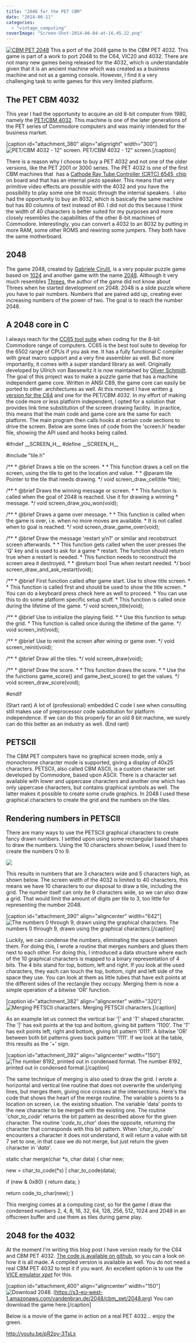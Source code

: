 ```yaml
---
title: "2048 for the PET CBM"
date: "2014-06-11"
categories: 
  - "vintage_computing"
coverImage: "Screen-Shot-2014-06-04-at-16.45.22.png"
---
```


[![CBM PET 2048](images/Screen-Shot-2014-06-04-at-16.45.22-150x150.png)](https://vandenbran.de/wp-content/uploads/2014/06/Screen-Shot-2014-06-04-at-16.45.22.png) This a port of the 2048 game to the CBM PET 4032. This game is part of a work to port 2048 to the C64, VIC20 and 4032. There are not many new games being released for the 4032, which is understandable given that it is an ancient machine which was created as a business machine and not as a gaming console. However, I find it a very challenging task to write games for this very limited platform. 

## The PET CBM 4032

This year I had the opportunity to acquire an old 8-bit computer from 1980, namely the [PET/CBM 4032](http://oldcomputers.net/pet4032.html). This machine is one of the later generations of the PET series of Commodore computers and was mainly intended for the business market.

\[caption id="attachment\_380" align="alignright" width="300"\]![PET/CBM 4032 - 12" screen.](images/pet4032-12-300x245.jpg) PET/CBM 4032 - 12" screen.\[/caption\]

There is a reason why I choose to buy a PET 4032 and not one of the older versions, like the PET 2001 or 3000 series. The PET 4032 is one of the first CBM machines that  has a [Cathode Ray Tube Controller (CRTC) 6545  chip](http://www.6502.org/users/andre/petindex/crtc.html) on board and that has an internal piezo speaker. This means that very primitive video effects are possible with the 4032 and you have the possibility to play some one bit music through the internal speakers.  I also had the opportunity to buy an 8032, which is basically the same machine but has 80 columns of text instead of 80. I did not do this because I think the width of 40 characters is better suited for my purposes and more closely resembles the capabilities of the other 8-bit machines of Commodore. Interestingly, you can convert a 4032 to an 8032 by putting in more RAM, some other ROMS and rewiring some jumpers. They both have the same motherboard.

## 2048

The game 2048, created by [Gabriele Cirulli](http://gabrielecirulli.com/articles/2048-success-and-me), is a very popular puzzle game based on [1024](https://itunes.apple.com/us/app/1024!/id823499224) and another game with the name [2048](http://saming.fr/p/2048/). Although it very much resembles [Threes](http://asherv.com/threes/), the author of the game did not know about Threes when he started development on 2048. 2048 is a slide puzzle where you have to pair numbers. Numbers that are paired add up, creating ever increasing numbers of the power of two. The goal is to reach the number 2048.

## A 2048 core in C

I always reach for the [CC65 tool suite](http://www.cc65.org/) when coding for the 8-bit Commodore range of computers. CC65 is the best tool suite to develop for the 6502 range of CPUs if you ask me. It has a fully functional C compiler with great macro support and a very fine assembler as well. But more importantly, it comes with a super standard library as well. Originally developed by Ullrich von Bassewitz it is now maintained by [Oliver Schmidt](http://cc65.github.io/cc65/). The goal of this project was to make a puzzle game that has a machine independent game core. Written in ANSI C89, the game core can easily be ported to other  architectures as well. At this moment I have written [a version for the C64](http://csdb.dk/release/?id=130220) and one for the PET/CBM 4032. In my effort of making the code more or less platform independent, I opted for a solution that provides link time substitution of the screen drawing facility.  In practice, this means that the main code and game core are the same for each platform. The main program then calls hooks at certain code sections to drive the screen. Below are some lines of code from the 'screen.h' header file, showing the API used and hooks being called.

#ifndef \_\_SCREEN\_H\_\_
#define \_\_SCREEN\_H\_\_

#include "tile.h"

/\*\*
 \* @brief Draws a tile on the screen.
 \*
 \* This function draws a cell on the screen, using the tile to get to the location and value.
 \*
 \* @param tile Pointer to the tile that needs drawing.
 \*/
void
screen\_draw\_cell(tile \*tile);

/\*\*
 \* @brief Draws the winning message or screen.
 \*
 \* This function is called when the goal of 2048 is reached. Use it for drawing a winning
 \* message.
 \*/
void
screen\_draw\_you\_won(void);

/\*\*
 \* @brief Draws a game over message.
 \*
 \* This function  is called when the game is over, i.e. when no more moves are available.
 \* It is not called when to goal is reached.
 \*/
void
screen\_draw\_game\_over(void);

/\*\*
 \* @brief Draw the message 'restart y/n?' or similar and recobstruct screen afterwards.
 \*
 \* This function gets called when the user presses the 'Q' key and is used to ask for a game
 \* restart. The function should return true when a restart is needed.
 \* This function needs to reconstruct the screen area it destroyed.
 \*
 \* @return bool True when restart needed.
 \*/
bool
screen\_draw\_and\_ask\_restart(void);

/\*\*
 \* @brief First function called after game start. Use to show title screen.
 \*
 \* This function is called first and should be used to show the title screen.
 \* You can do a keyboard press check here as well to proceed.
 \* You can use this to do some platform specific setup stuff.
 \* This function is called once during the lifetime of the game.
 \*/
void
screen\_title(void);

/\*\*
 \* @brief Use to initialize the playing field.
 \*
 \* Use this function to setup the grid.
 \* This function is called once during the lifetime of the game.
 \*/
void
screen\_init(void);

/\*\*
 \* @brief Use to reinit the screen after wining or game over.
 \*/
void
screen\_reinit(void);

/\*\*
 \* @brief Draw all the tiles.
 \*/
void
screen\_draw(void);

/\*\*
 \* @brief Draw the score.
 \*
 \* This function draws the score.
 \*
 \* Use the the functions game\_score() and game\_best\_score() to get the values.
 \*/
void
screen\_draw\_score(void);

#endif

(Start rant) A lot of (professional) embedded C code I see when consulting still makes use of preprocessor code substitution for platform independence. If we can do this properly for an old 8 bit machine, we surely can do this better as an industry as well. (End rant)

## PETSCII

The CBM PET computers have no graphical screen mode, only a monochrome character mode is supported, giving a display of 40x25 characters. PETSCII, also called CBM ASCII, is a custom character set developed by Commodore, based upon ASCII. There is a character set available with lower and uppercase characters and another one which has only uppercase characters, but contains graphical symbols as well. The latter makes it possible to create some crude graphics. In 2048 I used these graphical characters to create the grid and the numbers on the tiles.

## Rendering numbers in PETSCII

There are many ways to use the PETSCII graphical characters to create fancy drawn numbers. I settled upon using some rectangular based shapes to draw the numbers. Using the 10 characters shown below, I used them to create the numbers 0 to 9.

![](images/Screen-Shot-2014-06-04-at-15.44.07-300x45.png)

This results in numbers that are 3 characters wide and 5 characters high, as shown below. The screen width of the 4032 is limited to 40 characters, this means we have 10 characters to our disposal to draw a tile, including the grid. The number itself can only be 9 characters wide, so we can also draw a grid. That would limit the amount of digits per tile to 3, too little for representing the number 2048.

\[caption id="attachment\_390" align="aligncenter" width="642"\]![The numbers 0 through 9, drawn using the graphical characters.](images/Screen-Shot-2014-06-04-at-15.40.45.png) The numbers 0 through 9, drawn using the graphical characters.\[/caption\]

Luckily, we can condense the numbers, eliminating the space between them. For doing this, I wrote a routine that merges numbers and glues them next to each other. For doing this, I introduced a data structure where each of the 10 graphical characters is mapped to a binary representation of 4 bits. The 4 bits stand for top, bottom, left and right. If you look at the used characters, they each can touch the top, bottom, right and left side of the space they use. You can look at them as little tubes that have exit points at the different sides of the rectangle they occupy. Merging them is now a simple operation of a bitwise 'OR' function.

\[caption id="attachment\_382" align="aligncenter" width="320"\]![Merging PETSCII characters.](images/doc.png) Merging PETSCII characters.\[/caption\]

As an example let us connect the vertical bar '|' and 'T' shaped character. The '|' has exit points at the top and bottom, giving bit pattern '1100'. The 'T' has exit points left, right and bottom, giving bit pattern '0111'. A bitwise 'OR' between both bit patterns gives back pattern '1111'. If we look at the table, this results as the '+' sign.

\[caption id="attachment\_392" align="aligncenter" width="150"\]![The number 8192, printed out in condensed format.](images/Screen-Shot-2014-06-04-at-15.49.26.png) The number 8192, printed out in condensed format.\[/caption\]

The same technique of merging is also used to draw the grid. I wrote a horizontal and vertical line routine that does not overwrite the underlying lines, but merges them, giving nice crosses at the intersections. Here's the code that shows the heart of the merge routine. The variable s points to a location on screen, i.e. the existing situation. The variable 'data' points to the new character to be merged with the existing one. The routine '_char\_to\_code_' returns the bit pattern as described above for the given character. The routine '_code\_to\_char_' does the opposite, returning the character that corresponds with this bit pattern. When '_char\_to\_code_' encounters a character it does not understand, it will return a value with bit 7 set to one, in that case we do not merge, but just return the given character in '_data_'.

static char merge(char \*s, char data)
{
   char new;

   new = char\_to\_code(\*s) | char\_to\_code(data);

   if (new & 0x80) {
     return data;
   }

   return code\_to\_char(new);
}

This merging comes at a computing cost, so for the game I draw the condensed numbers 2, 4, 8, 16, 32, 64, 128, 256, 512, 1024 and 2048 in an offscreen buffer and use them as tiles during game play.

## 2048 for the 4032

At the moment I'm writing this blog post I have version ready for the C64 and CBM PET 4032. [The code is available on github](https://github.com/nanoflite/2048-cc65), so you can a look on how it is all made. A compiled version is available as well. You do not need a real CBM PET 4032 to test it if you want. An excellent option is to use the [VICE emulator _xpet_](http://vice-emu.sourceforge.net/) for this.

\[caption id="attachment\_400" align="aligncenter" width="150"\]![Download 2048.](images/Screen-Shot-2014-06-04-at-16.45.22-150x150.png) (https://s3-eu-west-1.amazonaws.com/vandenbran.de/2048/cbm_pet/2048.prg) You can download the game here.\[/caption\]

Below is a movie of the game in action on a real PET 4032... enjoy the green.

http://youtu.be/pR2py-3TsLs
